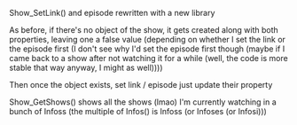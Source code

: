 Show_SetLink() and episode rewritten with a new library

As before, if there's no object of the show, it gets created along with both properties, leaving one a false value (depending on whether I set the link or the episode first (I don't see why I'd set the episode first though (maybe if I came back to a show after not watching it for a while (well, the code is more stable that way anyway, I might as well))))

Then once the object exists, set link / episode just update their property

Show_GetShows() shows all the shows (lmao) I'm currently watching in a bunch of Infoss (the multiple of Infos() is Infoss (or Infoses (or Infosi)))